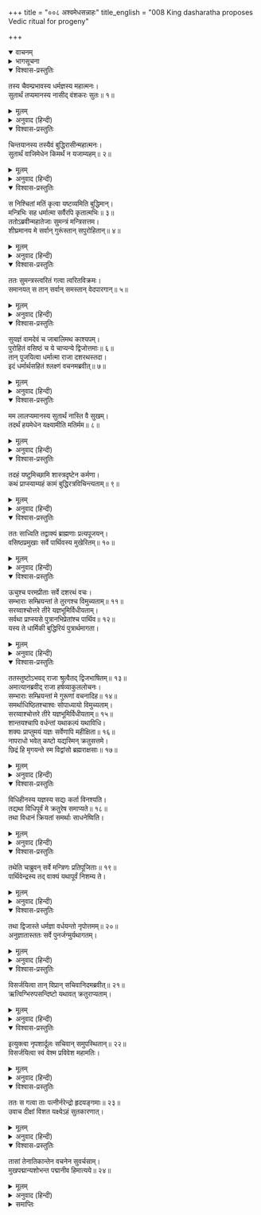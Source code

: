 +++
title = "००८ अश्वमेधसन्नाहः"
title_english = "008 King dasharatha proposes Vedic ritual for progeny"

+++
<details open><summary>वाचनम्</summary>
<div caption="श्रीराम-हरिसीताराममूर्ति-घनपाठिभ्यां वचनम्" class="audioEmbed" src="https://archive.org/download/Ramayana-recitation-Sriram-harisItArAmamUrti-Ghanapaati-v2/Kanda_1/Kanda_1_BK-008-Ashvamedha_Sannahaaha.mp3"></div>
</details>

<details><summary>भागसूचना</summary>

8. राजाका पुत्रके लिये अश्वमेधयज्ञ करनेका प्रस्ताव और मन्त्रियों तथा ब्राह्मणोंद्वारा उनका अनुमोदन
</details>

<details open><summary>विश्वास-प्रस्तुतिः</summary>

तस्य चैवम्प्रभावस्य धर्मज्ञस्य महात्मनः।  
सुतार्थं तप्यमानस्य नासीद् वंशकरः सुतः॥ १॥
</details>

<details><summary>मूलम्</summary>

तस्य चैवम्प्रभावस्य धर्मज्ञस्य महात्मनः।  
सुतार्थं तप्यमानस्य नासीद् वंशकरः सुतः॥ १॥
</details>

<details><summary>अनुवाद (हिन्दी)</summary>

सम्पूर्ण धर्मोंको जाननेवाले महात्मा राजा दशरथ ऐसे प्रभावशाली होते हुए भी पुत्रके लिये सदा चिन्तित रहते थे। उनके वंशको चलानेवाला कोई पुत्र नहीं था॥ १॥
</details>

<details open><summary>विश्वास-प्रस्तुतिः</summary>

चिन्तयानस्य तस्यैवं बुद्धिरासीन्महात्मनः।  
सुतार्थं वाजिमेधेन किमर्थं न यजाम्यहम्॥ २॥
</details>

<details><summary>मूलम्</summary>

चिन्तयानस्य तस्यैवं बुद्धिरासीन्महात्मनः।  
सुतार्थं वाजिमेधेन किमर्थं न यजाम्यहम्॥ २॥
</details>

<details><summary>अनुवाद (हिन्दी)</summary>

उसके लिये चिन्ता करते-करते एक दिन उन महामनस्वी नरेशके मनमें यह विचार हुआ कि मैं पुत्रप्राप्तिके लिये अश्वमेध यज्ञका अनुष्ठान क्यों न करूँ?॥
</details>

<details open><summary>विश्वास-प्रस्तुतिः</summary>

स निश्चितां मतिं कृत्वा यष्टव्यमिति बुद्धिमान्।  
मन्त्रिभिः सह धर्मात्मा सर्वैरपि कृतात्मभिः॥ ३॥  
ततोऽब्रवीन्महातेजाः सुमन्त्रं मन्त्रिसत्तम।  
शीघ्रमानय मे सर्वान् गुरूंस्तान् सपुरोहितान्॥ ४॥
</details>

<details><summary>मूलम्</summary>

स निश्चितां मतिं कृत्वा यष्टव्यमिति बुद्धिमान्।  
मन्त्रिभिः सह धर्मात्मा सर्वैरपि कृतात्मभिः॥ ३॥  
ततोऽब्रवीन्महातेजाः सुमन्त्रं मन्त्रिसत्तम।  
शीघ्रमानय मे सर्वान् गुरूंस्तान् सपुरोहितान्॥ ४॥
</details>

<details><summary>अनुवाद (हिन्दी)</summary>

अपने समस्त शुद्ध बुद्धिवाले मन्त्रियोंके साथ परामर्शपूर्वक यज्ञ करनेका ही निश्चित विचार करके उन महातेजस्वी, बुद्धिमान् एवं धर्मात्मा राजाने सुमन्त्रसे कहा—‘मन्त्रिवर! तुम मेरे समस्त गुरुजनों एवं पुरोहितोंको यहाँ शीघ्र बुला ले आओ’॥ ३-४॥
</details>

<details open><summary>विश्वास-प्रस्तुतिः</summary>

ततः सुमन्त्रस्त्वरितं गत्वा त्वरितविक्रमः।  
समानयत् स तान् सर्वान् समस्तान् वेदपारगान्॥ ५॥
</details>

<details><summary>मूलम्</summary>

ततः सुमन्त्रस्त्वरितं गत्वा त्वरितविक्रमः।  
समानयत् स तान् सर्वान् समस्तान् वेदपारगान्॥ ५॥
</details>

<details><summary>अनुवाद (हिन्दी)</summary>

तब शीघ्रतापूर्वक पराक्रम प्रकट करनेवाले सुमन्त्र तुरंत जाकर उन समस्त वेदविद्याके पारंगत मुनियोंको वहाँ बुला लाये॥ ५॥
</details>

<details open><summary>विश्वास-प्रस्तुतिः</summary>

सुयज्ञं वामदेवं च जाबालिमथ काश्यपम्।  
पुरोहितं वसिष्ठं च ये चाप्यन्ये द्विजोत्तमाः॥ ६॥  
तान् पूजयित्वा धर्मात्मा राजा दशरथस्तदा।  
इदं धर्मार्थसहितं श्लक्ष्णं वचनमब्रवीत्॥ ७॥
</details>

<details><summary>मूलम्</summary>

सुयज्ञं वामदेवं च जाबालिमथ काश्यपम्।  
पुरोहितं वसिष्ठं च ये चाप्यन्ये द्विजोत्तमाः॥ ६॥  
तान् पूजयित्वा धर्मात्मा राजा दशरथस्तदा।  
इदं धर्मार्थसहितं श्लक्ष्णं वचनमब्रवीत्॥ ७॥
</details>

<details><summary>अनुवाद (हिन्दी)</summary>

सुयज्ञ, वामदेव, जाबालि, काश्यप, कुलपुरोहित वसिष्ठ तथा और भी जो श्रेष्ठ ब्राह्मण थे, उन सबकी पूजा करके धर्मात्मा राजा दशरथने धर्म और अर्थसे युक्त यह मधुर वचन कहा—॥ ६-७॥
</details>

<details open><summary>विश्वास-प्रस्तुतिः</summary>

मम लालप्यमानस्य सुतार्थं नास्ति वै सुखम्।  
तदर्थं हयमेधेन यक्ष्यामीति मतिर्मम॥ ८॥
</details>

<details><summary>मूलम्</summary>

मम लालप्यमानस्य सुतार्थं नास्ति वै सुखम्।  
तदर्थं हयमेधेन यक्ष्यामीति मतिर्मम॥ ८॥
</details>

<details><summary>अनुवाद (हिन्दी)</summary>

‘महर्षियो! मैं सदा पुत्रके लिये विलाप करता रहता हूँ। उसके बिना इस राज्य आदिसे मुझे सुख नहीं मिलता; अतः मैंने यह निश्चय किया है कि मैं पुत्र-प्राप्तिके लिये अश्वमेधद्वारा भगवान् का यजन करूँ॥ ८॥
</details>

<details open><summary>विश्वास-प्रस्तुतिः</summary>

तदहं यष्टुमिच्छामि शास्त्रदृष्टेन कर्मणा।  
कथं प्राप्स्याम्यहं कामं बुद्धिरत्रविचिन्त्यताम्॥ ९॥
</details>

<details><summary>मूलम्</summary>

तदहं यष्टुमिच्छामि शास्त्रदृष्टेन कर्मणा।  
कथं प्राप्स्याम्यहं कामं बुद्धिरत्रविचिन्त्यताम्॥ ९॥
</details>

<details><summary>अनुवाद (हिन्दी)</summary>

‘मेरी इच्छा है कि शास्त्रोक्त विधिसे इस यज्ञका अनुष्ठान करूँ; अतः किस प्रकार मुझे मेरी मनोवाञ्छित वस्तु प्राप्त होगी? इसका विचार आपलोग यहाँ करें’॥ ९॥
</details>

<details open><summary>विश्वास-प्रस्तुतिः</summary>

ततः साध्विति तद्वाक्यं ब्राह्मणाः प्रत्यपूजयन्।  
वसिष्ठप्रमुखाः सर्वे पार्थिवस्य मुखेरितम्॥ १०॥
</details>

<details><summary>मूलम्</summary>

ततः साध्विति तद्वाक्यं ब्राह्मणाः प्रत्यपूजयन्।  
वसिष्ठप्रमुखाः सर्वे पार्थिवस्य मुखेरितम्॥ १०॥
</details>

<details><summary>अनुवाद (हिन्दी)</summary>

राजाके ऐसा कहनेपर वसिष्ठ आदि सब ब्राह्मणोंने ‘बहुत अच्छा’ कहकर उनके मुखसे कहे गये पूर्वोक्त वचनकी प्रशंसा की॥ १०॥
</details>

<details open><summary>विश्वास-प्रस्तुतिः</summary>

ऊचुश्च परमप्रीताः सर्वे दशरथं वचः।  
सम्भाराः सम्भ्रियन्तां ते तुरगश्च विमुच्यताम्॥ ११॥  
सरय्वाश्चोत्तरे तीरे यज्ञभूमिर्विधीयताम्।  
सर्वथा प्राप्स्यसे पुत्रानभिप्रेतांश्च पार्थिव॥ १२॥  
यस्य ते धार्मिकी बुद्धिरियं पुत्रार्थमागता।
</details>

<details><summary>मूलम्</summary>

ऊचुश्च परमप्रीताः सर्वे दशरथं वचः।  
सम्भाराः सम्भ्रियन्तां ते तुरगश्च विमुच्यताम्॥ ११॥  
सरय्वाश्चोत्तरे तीरे यज्ञभूमिर्विधीयताम्।  
सर्वथा प्राप्स्यसे पुत्रानभिप्रेतांश्च पार्थिव॥ १२॥  
यस्य ते धार्मिकी बुद्धिरियं पुत्रार्थमागता।
</details>

<details><summary>अनुवाद (हिन्दी)</summary>

फिर वे सभी अत्यन्त प्रसन्न होकर राजा दशरथसे बोले—‘महाराज! यज्ञ-सामग्रीका संग्रह किया जाय। भूमण्डलमें भ्रमणके लिये यज्ञसम्बन्धी अश्व छोड़ा जाय तथा सरयूके उत्तर तटपर यज्ञभूमिका निर्माण किया जाय। तुम यज्ञद्वारा सर्वथा अपनी इच्छाके अनुरूप पुत्र प्राप्त कर लोगे; क्योंकि पुत्रके लिये तुम्हारे हृदयमें ऐसी धार्मिक बुद्धिका उदय हुआ है’॥ ११-१२ १/२॥
</details>

<details open><summary>विश्वास-प्रस्तुतिः</summary>

ततस्तुष्टोऽभवद् राजा श्रुत्वैतद् द्विजभाषितम्॥ १३॥  
अमात्यानब्रवीद् राजा हर्षव्याकुललोचनः।  
सम्भाराः सम्भ्रियन्तां मे गुरूणां वचनादिह॥ १४॥  
समर्थाधिष्ठितश्चाश्वः सोपाध्यायो विमुच्यताम्।  
सरय्वाश्चोत्तरे तीरे यज्ञभूमिर्विधीयताम्॥ १५॥  
शान्तयश्चापि वर्धन्तां यथाकल्पं यथाविधि।  
शक्यः प्राप्तुमयं यज्ञः सर्वेणापि महीक्षिता॥ १६॥  
नापराधो भवेत् कष्टो यद्यस्मिन् क्रतुसत्तमे।  
छिद्रं हि मृगयन्ते स्म विद्वांसो ब्रह्मराक्षसाः॥ १७॥
</details>

<details><summary>मूलम्</summary>

ततस्तुष्टोऽभवद् राजा श्रुत्वैतद् द्विजभाषितम्॥ १३॥  
अमात्यानब्रवीद् राजा हर्षव्याकुललोचनः।  
सम्भाराः सम्भ्रियन्तां मे गुरूणां वचनादिह॥ १४॥  
समर्थाधिष्ठितश्चाश्वः सोपाध्यायो विमुच्यताम्।  
सरय्वाश्चोत्तरे तीरे यज्ञभूमिर्विधीयताम्॥ १५॥  
शान्तयश्चापि वर्धन्तां यथाकल्पं यथाविधि।  
शक्यः प्राप्तुमयं यज्ञः सर्वेणापि महीक्षिता॥ १६॥  
नापराधो भवेत् कष्टो यद्यस्मिन् क्रतुसत्तमे।  
छिद्रं हि मृगयन्ते स्म विद्वांसो ब्रह्मराक्षसाः॥ १७॥
</details>

<details><summary>अनुवाद (हिन्दी)</summary>

ब्राह्मणोंका यह कथन सुनकर राजा बहुत संतुष्ट हुए। हर्षसे उनके नेत्र चञ्चल हो उठे। वे अपने मन्त्रियोंसे बोले—‘गुरुजनोंकी आज्ञाके अनुसार यज्ञकी सामग्री यहाँ एकत्र की जाय। शक्तिशाली वीरोंके संरक्षणमें उपाध्यायसहित अश्वको छोड़ा जाय। सरयूके उत्तर तटपर यज्ञभूमिका निर्माण हो। शास्त्रोक्त विधिके अनुसार क्रमशः शान्तिकर्मका विस्तार किया जाय (जिससे विघ्नोंका निवारण हो)। यदि इस श्रेष्ठ यज्ञमें कष्टप्रद अपराध बन जानेका भय न हो तो सभी राजा इसका सम्पादन कर सकते हैं; परंतु ऐसा होना कठिन है; क्योंकि विद्वान् ब्रह्मराक्षस यज्ञमें विघ्न डालनेके लिये छिद्र ढूँढ़ा करते हैं॥ १३—१७॥
</details>

<details open><summary>विश्वास-प्रस्तुतिः</summary>

विधिहीनस्य यज्ञस्य सद्यः कर्ता विनश्यति।  
तद्यथा विधिपूर्वं मे क्रतुरेष समाप्यते॥ १८॥  
तथा विधानं क्रियतां समर्थाः साधनेष्विति।
</details>

<details><summary>मूलम्</summary>

विधिहीनस्य यज्ञस्य सद्यः कर्ता विनश्यति।  
तद्यथा विधिपूर्वं मे क्रतुरेष समाप्यते॥ १८॥  
तथा विधानं क्रियतां समर्थाः साधनेष्विति।
</details>

<details><summary>अनुवाद (हिन्दी)</summary>

‘विधिहीन यज्ञका अनुष्ठान करनेवाला यजमान तत्काल नष्ट हो जाता है; अतः मेरा यह यज्ञ जिस तरह विधिपूर्वक सम्पन्न हो सके, वैसा उपाय किया जाय। तुम सब लोग ऐसे साधन प्रस्तुत करनेमें समर्थ हो’॥
</details>

<details open><summary>विश्वास-प्रस्तुतिः</summary>

तथेति चाब्रुवन् सर्वे मन्त्रिणः प्रतिपूजिताः॥ १९॥  
पार्थिवेन्द्रस्य तद् वाक्यं यथापूर्वं निशम्य ते।
</details>

<details><summary>मूलम्</summary>

तथेति चाब्रुवन् सर्वे मन्त्रिणः प्रतिपूजिताः॥ १९॥  
पार्थिवेन्द्रस्य तद् वाक्यं यथापूर्वं निशम्य ते।
</details>

<details><summary>अनुवाद (हिन्दी)</summary>

राजाके द्वारा सम्मानित हुए समस्त मन्त्री पूर्ववत् उनके वचनोंको सुनकर बोले—‘बहुत अच्छा, ऐसा ही होगा’॥ १९ १/२॥
</details>

<details open><summary>विश्वास-प्रस्तुतिः</summary>

तथा द्विजास्ते धर्मज्ञा वर्धयन्तो नृपोत्तमम्॥ २०॥  
अनुज्ञातास्ततः सर्वे पुनर्जग्मुर्यथागतम्।
</details>

<details><summary>मूलम्</summary>

तथा द्विजास्ते धर्मज्ञा वर्धयन्तो नृपोत्तमम्॥ २०॥  
अनुज्ञातास्ततः सर्वे पुनर्जग्मुर्यथागतम्।
</details>

<details><summary>अनुवाद (हिन्दी)</summary>

इसी प्रकार वे सभी धर्मज्ञ ब्राह्मण भी नृपश्रेष्ठ दशरथको बधाई देते हुए उनकी आज्ञा लेकर जैसे आये थे, वैसे ही फिर लौट गये॥ २० १/२॥
</details>

<details open><summary>विश्वास-प्रस्तुतिः</summary>

विसर्जयित्वा तान् विप्रान् सचिवानिदमब्रवीत्॥ २१॥  
ऋत्विग्भिरुपसन्दिष्टो यथावत् क्रतुराप्यताम्।
</details>

<details><summary>मूलम्</summary>

विसर्जयित्वा तान् विप्रान् सचिवानिदमब्रवीत्॥ २१॥  
ऋत्विग्भिरुपसन्दिष्टो यथावत् क्रतुराप्यताम्।
</details>

<details><summary>अनुवाद (हिन्दी)</summary>

उन ब्राह्मणोंको विदा करके राजाने मन्त्रियोंसे कहा—‘पुरोहितोंके उपदेशके अनुसार इस यज्ञको विधिवत् पूर्ण करना चाहिये’॥ २१ १/२॥
</details>

<details open><summary>विश्वास-प्रस्तुतिः</summary>

इत्युक्त्वा नृपशार्दूलः सचिवान् समुपस्थितान्॥ २२॥  
विसर्जयित्वा स्वं वेश्म प्रविवेश महामतिः।
</details>

<details><summary>मूलम्</summary>

इत्युक्त्वा नृपशार्दूलः सचिवान् समुपस्थितान्॥ २२॥  
विसर्जयित्वा स्वं वेश्म प्रविवेश महामतिः।
</details>

<details><summary>अनुवाद (हिन्दी)</summary>

वहाँ उपस्थित हुए मन्त्रियोंसे ऐसा कहकर परम बुद्धिमान् नृपश्रेष्ठ दशरथ उन्हें विदा करके अपने महलमें चले गये॥ २२ १/२॥
</details>

<details open><summary>विश्वास-प्रस्तुतिः</summary>

ततः स गत्वा ताः पत्नीर्नरेन्द्रो हृदयङ्गमाः॥ २३॥  
उवाच दीक्षां विशत यक्ष्येऽहं सुतकारणात्।
</details>

<details><summary>मूलम्</summary>

ततः स गत्वा ताः पत्नीर्नरेन्द्रो हृदयङ्गमाः॥ २३॥  
उवाच दीक्षां विशत यक्ष्येऽहं सुतकारणात्।
</details>

<details><summary>अनुवाद (हिन्दी)</summary>

वहाँ जाकर नरेशने अपनी प्यारी पत्नियोंसे कहा—‘देवियो! दीक्षा ग्रहण करो। मैं पुत्रके लिये यज्ञ करूँगा’॥ २३ १/२॥
</details>

<details open><summary>विश्वास-प्रस्तुतिः</summary>

तासां तेनातिकान्तेन वचनेन सुवर्चसाम्।  
मुखपद्मान्यशोभन्त पद्मानीव हिमात्यये॥ २४॥
</details>

<details><summary>मूलम्</summary>

तासां तेनातिकान्तेन वचनेन सुवर्चसाम्।  
मुखपद्मान्यशोभन्त पद्मानीव हिमात्यये॥ २४॥
</details>

<details><summary>अनुवाद (हिन्दी)</summary>

उस मनोहर वचनसे उन सुन्दर कान्तिवाली रानियोंके मुखकमल वसन्तऋतुमें विकसित होनेवाले पङ्कजोंके समान खिल उठे और अत्यन्त शोभा पाने लगे॥ २४॥
</details>

<details><summary>समाप्तिः</summary>

इत्यार्षे श्रीमद्रामायणे वाल्मीकीये आदिकाव्ये बालकाण्डेऽष्टमः सर्गः॥ ८॥  
इस प्रकार श्रीवाल्मीकिनिर्मित आर्षरामायण आदिकाव्यके बालकाण्डमें आठवाँ सर्ग पूरा हुआ॥ ८॥
</details>

